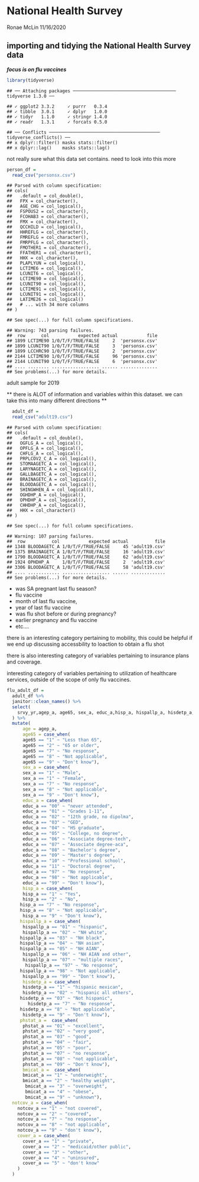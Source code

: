 National Health Survey
================
Ronae McLin
11/16/2020

## importing and tidying the National Health Survey data

***focus is on flu vaccines***

``` r
library(tidyverse)
```

    ## ── Attaching packages ─────────────────────────────────────── tidyverse 1.3.0 ──

    ## ✓ ggplot2 3.3.2     ✓ purrr   0.3.4
    ## ✓ tibble  3.0.1     ✓ dplyr   1.0.0
    ## ✓ tidyr   1.1.0     ✓ stringr 1.4.0
    ## ✓ readr   1.3.1     ✓ forcats 0.5.0

    ## ── Conflicts ────────────────────────────────────────── tidyverse_conflicts() ──
    ## x dplyr::filter() masks stats::filter()
    ## x dplyr::lag()    masks stats::lag()

not really sure what this data set contains. need to look into this more

``` r
person_df = 
  read_csv("personsx.csv")
```

    ## Parsed with column specification:
    ## cols(
    ##   .default = col_double(),
    ##   FPX = col_character(),
    ##   AGE_CHG = col_logical(),
    ##   FSPOUS2 = col_character(),
    ##   FCOHAB3 = col_character(),
    ##   FMX = col_character(),
    ##   QCCHILD = col_logical(),
    ##   HHREFLG = col_character(),
    ##   FMREFLG = col_character(),
    ##   FMRPFLG = col_character(),
    ##   FMOTHER1 = col_character(),
    ##   FFATHER1 = col_character(),
    ##   HHX = col_character(),
    ##   PLAPLYUN = col_logical(),
    ##   LCTIME6 = col_logical(),
    ##   LCUNIT6 = col_logical(),
    ##   LCTIME90 = col_logical(),
    ##   LCUNIT90 = col_logical(),
    ##   LCTIME91 = col_logical(),
    ##   LCUNIT91 = col_logical(),
    ##   LATIME26 = col_logical()
    ##   # ... with 34 more columns
    ## )

    ## See spec(...) for full column specifications.

    ## Warning: 743 parsing failures.
    ##  row      col           expected actual           file
    ## 1899 LCTIME90 1/0/T/F/TRUE/FALSE     2  'personsx.csv'
    ## 1899 LCUNIT90 1/0/T/F/TRUE/FALSE     3  'personsx.csv'
    ## 1899 LCCHRC90 1/0/T/F/TRUE/FALSE     2  'personsx.csv'
    ## 2144 LCTIME90 1/0/T/F/TRUE/FALSE     96 'personsx.csv'
    ## 2144 LCUNIT90 1/0/T/F/TRUE/FALSE     6  'personsx.csv'
    ## .... ........ .................. ...... ..............
    ## See problems(...) for more details.

adult sample for 2019

\*\* there is ALOT of information and variables within this dataset. we
can take this into many different directions \*\*

``` r
  adult_df = 
  read_csv("adult19.csv")
```

    ## Parsed with column specification:
    ## cols(
    ##   .default = col_double(),
    ##   OGFLG_A = col_logical(),
    ##   OPFLG_A = col_logical(),
    ##   CHFLG_A = col_logical(),
    ##   PRPLCOV2_C_A = col_logical(),
    ##   STOMAAGETC_A = col_logical(),
    ##   LARYNAGETC_A = col_logical(),
    ##   GALLBAGETC_A = col_logical(),
    ##   BRAINAGETC_A = col_logical(),
    ##   BLOODAGETC_A = col_logical(),
    ##   SHINGWHEN_A = col_logical(),
    ##   OGHDHP_A = col_logical(),
    ##   OPHDHP_A = col_logical(),
    ##   CHHDHP_A = col_logical(),
    ##   HHX = col_character()
    ## )

    ## See spec(...) for full column specifications.

    ## Warning: 107 parsing failures.
    ##  row          col           expected actual          file
    ## 1348 BLOODAGETC_A 1/0/T/F/TRUE/FALSE     45 'adult19.csv'
    ## 1375 BRAINAGETC_A 1/0/T/F/TRUE/FALSE     16 'adult19.csv'
    ## 1790 BLOODAGETC_A 1/0/T/F/TRUE/FALSE     62 'adult19.csv'
    ## 1924 OPHDHP_A     1/0/T/F/TRUE/FALSE     2  'adult19.csv'
    ## 3306 BLOODAGETC_A 1/0/T/F/TRUE/FALSE     58 'adult19.csv'
    ## .... ............ .................. ...... .............
    ## See problems(...) for more details.

  - was SA pregnant last flu season?
  - flu vaccine
  - month of last flu vaccine,
  - year of last flu vaccine
  - was flu shot before or during pregnancy?
  - earlier pregnancy and flu vaccine
  - etc….

there is an interesting category pertaining to mobility, this could be
helpful if we end up discussing accessbility to loaction to obtain a flu
shot

there is also interesting category of variables pertaining to insurance
plans and coverage.

interesting category of variables pertaining to utilization of
healthcare services, outside of the scope of only flu vaccines.

``` r
flu_adult_df =
  adult_df %>% 
  janitor::clean_names() %>% 
  select(
    srvy_yr,agep_a, age65, sex_a, educ_a,hisp_a, hispallp_a, hisdetp_a,phstat_a,bmicat_a, notcov_a, cover_a, cover65_a, usualpl_a, usplkind_a,  pregfluyr_a, shtflu12m_a, shtflum_a, shtfluy_a, flupreg_a, flupreg2_a
  ) %>% 
  mutate(
      age = agep_a,
      age65 = case_when(
      age65 == "1" ~ "Less than 65",
      age65 == "2" ~ "65 or older",
      age65 == "7" ~ "No response",
      age65 == "8" ~ "Not applicable",
      age65 == "9" ~ "Don't know"),
      sex_a = case_when(
      sex_a == "1" ~ "Male",
      sex_a == "1" ~ "Female",
      sex_a == "7" ~ "No response",
      sex_a == "8" ~ "Not applicable",
      sex_a == "9" ~ "Don't know"),
      educ_a = case_when(
      educ_a == "00" ~ "never attended",
      educ_a == "01" ~ "Grades 1-11",
      educ_a == "02" ~ "12th grade, no dipolma",
      educ_a == "03" ~ "GED",
      educ_a == "04" ~ "HS graduate",
      educ_a == "05" ~ "College, no degree",
      educ_a == "06" ~ "Associate degree-tech",
      educ_a == "07" ~ "Associate degree-aca",
      educ_a == "08" ~ "Bachelor's degree",
      educ_a == "09" ~ "Master's degree",
      educ_a == "10" ~ "Professional school",
      educ_a == "11" ~ "Doctoral degree",
      educ_a == "97" ~ "No response",
      educ_a == "98" ~ "Not applicable",
      educ_a == "99" ~ "Don't know"),
      hisp_a = case_when(
      hisp_a == "1" ~ "Yes",
      hisp_a == "2" ~ "No",
     hisp_a == "7" ~ "No response",
     hisp_a == "8" ~ "Not applicable",
      hisp_a == "9" ~ "Don't know"),
     hispallp_a = case_when(
      hispallp_a == "01" ~ "hispanic",
      hispallp_a == "02" ~ "NH white",
     hispallp_a == "03" ~ "NH black", 
     hispallp_a == "04" ~ "NH asian",
     hispallp_a == "05" ~ "NH AIAN",
      hispallp_a == "06" ~ "NH AIAN and other",
      hispallp_a == "07" ~ "multiple races",
       hispallp_a == "97" ~ "No response",
     hispallp_a == "98" ~ "Not applicable",
      hispallp_a == "99" ~ "Don't know"),
      hisdetp_a = case_when(
      hisdetp_a == "1" ~ "hispanic mexican",
      hisdetp_a == "02" ~ "hispanic all others",
     hisdetp_a == "03" ~ "Not hispanic", 
        hisdetp_a == "7" ~ "No response",
     hisdetp_a == "8" ~ "Not applicable",
      hisdetp_a == "9" ~ "Don't know"),
     phstat_a =  case_when(
      phstat_a == "01" ~ "excellent",
      phstat_a == "02" ~ "very good",
      phstat_a == "03" ~ "good",
      phstat_a == "04" ~ "fair",
      phstat_a == "05" ~ "poor",
      phstat_a == "07" ~ "no response",
      phstat_a == "08" ~ "not applicable",
      phstat_a == "09" ~ "Don't know"),
      bmicat_a =  case_when(
      bmicat_a == "1" ~ "underweight",
      bmicat_a == "2" ~ "healthy weight",
       bmicat_a == "3" ~ "overweight",
       bmicat_a == "4" ~ "obese",
       bmicat_a == "9" ~ "unknown"),
  notcov_a = case_when(
    notcov_a == "1" ~ "not covered",
    notcov_a == "2" ~ "covered",
    notcov_a == "7" ~ "no response",
    notcov_a == "8" ~ "not applicable",
    notcov_a == "9" ~ "don't know"),
    cover_a = case_when(
      cover_a == "1" ~ "private",
      cover_a == "2" ~ "medicaid/other public",
      cover_a == "3" ~ "other",
      cover_a == "4" ~ "uninsured",
      cover_a == "5" ~ "don't know"
    )
  )
```
